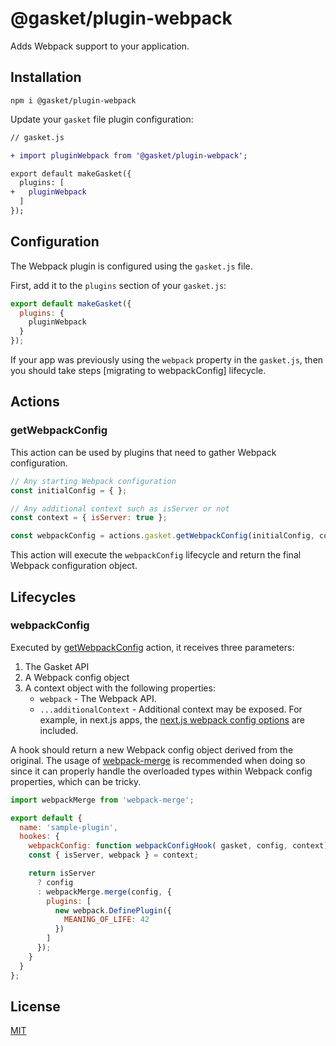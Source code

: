 # @gasket/plugin-webpack

Adds Webpack support to your application.

## Installation

```
npm i @gasket/plugin-webpack
```

Update your `gasket` file plugin configuration:

```diff
// gasket.js

+ import pluginWebpack from '@gasket/plugin-webpack';

export default makeGasket({
  plugins: [
+   pluginWebpack
  ]
});
```

## Configuration

The Webpack plugin is configured using the `gasket.js` file.

First, add it to the `plugins` section of your `gasket.js`:

```js
export default makeGasket({
  plugins: {
    pluginWebpack
  }
});
```

If your app was previously using the `webpack` property in the
`gasket.js`, then you should take steps [migrating to webpackConfig]
lifecycle.

## Actions

### getWebpackConfig

This action can be used by plugins that need to gather Webpack configuration.

```js
// Any starting Webpack configuration
const initialConfig = { };

// Any additional context such as isServer or not
const context = { isServer: true };

const webpackConfig = actions.gasket.getWebpackConfig(initialConfig, context);
```

This action will execute the `webpackConfig` lifecycle and return the final
Webpack configuration object.

## Lifecycles

### webpackConfig

Executed by [getWebpackConfig](#getwebpackconfig) action,
it receives three parameters:

1. The Gasket API
2. A Webpack config object
3. A context object with the following properties:
   * `webpack` - The Webpack API.
   * `...additionalContext` - Additional context may be exposed. For example, in next.js apps, the [next.js webpack config options](https://nextjs.org/docs/api-reference/next.config.js/custom-webpack-config) are included.

A hook should return a new Webpack config object derived from the original. The
usage of [webpack-merge] is recommended when doing so since it can properly
handle the overloaded types within Webpack config properties, which can be
tricky.

```js
import webpackMerge from 'webpack-merge';

export default {
  name: 'sample-plugin',
  hookes: {
    webpackConfig: function webpackConfigHook( gasket, config, context) {
    const { isServer, webpack } = context;

    return isServer
      ? config
      : webpackMerge.merge(config, {
        plugins: [
          new webpack.DefinePlugin({
            MEANING_OF_LIFE: 42
          })
        ]
      });
    }
  }
};
```

## License

[MIT](./LICENSE.md)

<!-- LINKS -->

[webpack-merge]: https://github.com/survivejs/webpack-merge
